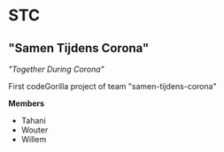 # STC
## "Samen Tijdens Corona"
*"Together During Corona"*

First codeGorilla project of team "samen-tijdens-corona" 

**Members**
- Tahani
- Wouter
- Willem


